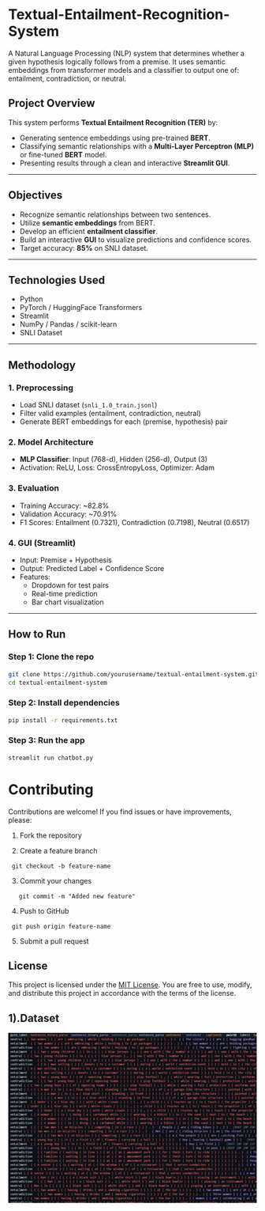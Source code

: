 # Textual-Entailment-Recognition-System
A Natural Language Processing (NLP) system that determines whether a given hypothesis logically follows from a premise. It uses semantic embeddings from transformer models and a classifier to output one of: entailment, contradiction, or neutral.

##  Project Overview

This system performs **Textual Entailment Recognition (TER)** by:
- Generating sentence embeddings using pre-trained **BERT**.
- Classifying semantic relationships with a **Multi-Layer Perceptron (MLP)** or fine-tuned **BERT** model.
- Presenting results through a clean and interactive **Streamlit GUI**.

---

##  Objectives
- Recognize semantic relationships between two sentences.
- Utilize **semantic embeddings** from BERT.
- Develop an efficient **entailment classifier**.
- Build an interactive **GUI** to visualize predictions and confidence scores.
- Target accuracy: **85%** on SNLI dataset.

---

##  Technologies Used
- Python
- PyTorch / HuggingFace Transformers
- Streamlit
- NumPy / Pandas / scikit-learn
- SNLI Dataset

---

##  Methodology

### 1. Preprocessing
- Load SNLI dataset (`snli_1.0_train.jsonl`)
- Filter valid examples (entailment, contradiction, neutral)
- Generate BERT embeddings for each (premise, hypothesis) pair

### 2. Model Architecture
- **MLP Classifier**: Input (768-d), Hidden (256-d), Output (3)
- Activation: ReLU, Loss: CrossEntropyLoss, Optimizer: Adam

### 3. Evaluation
- Training Accuracy: ~82.8%
- Validation Accuracy: ~70.91%
- F1 Scores: Entailment (0.7321), Contradiction (0.7198), Neutral (0.6517)

### 4. GUI (Streamlit)
- Input: Premise + Hypothesis
- Output: Predicted Label + Confidence Score
- Features:
  - Dropdown for test pairs
  - Real-time prediction
  - Bar chart visualization

---

##  How to Run

### Step 1: Clone the repo
```bash
git clone https://github.com/yourusername/textual-entailment-system.git
cd textual-entailment-system
```

### Step 2: Install dependencies

```bash
pip install -r requirements.txt
```

### Step 3: Run the app

```bash
streamlit run chatbot.py
```

# Contributing

Contributions are welcome! If you find issues or have improvements, please:

1. Fork the repository

2. Create a feature branch
  ```
   git checkout -b feature-name
```

3. Commit your changes
```
   git commit -m "Added new feature"
```

4. Push to GitHub
  ```
   git push origin feature-name
```
5. Submit a pull request 

## License

This project is licensed under the [MIT License](LICENSE). You are free to use, modify, and distribute this project in accordance with the terms of the license.

## 1).Dataset

![Dataset](assets/Picture1.png)

